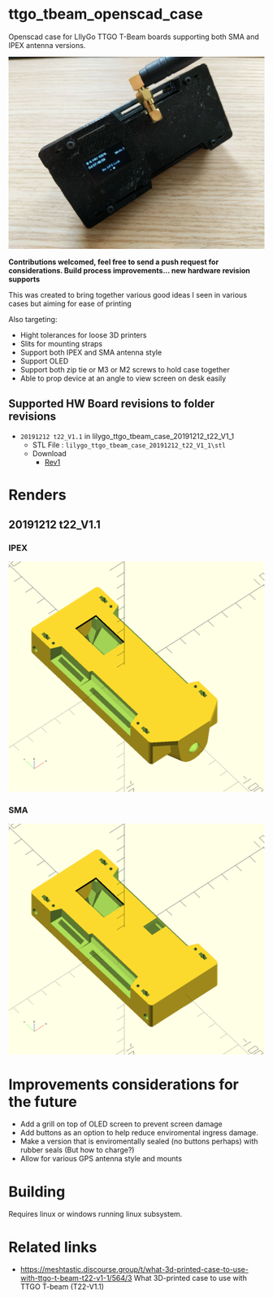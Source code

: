 # ttgo_tbeam_openscad_case

Openscad case for LIlyGo TTGO T-Beam boards
supporting both SMA and IPEX antenna versions.

![](ttgo_20191212_t22_V1_1_SMA_real.jpg)

**Contributions welcomed, feel free to send a push request for considerations. Build process improvements... new hardware revision supports**

This was created to bring together various good ideas I seen in various cases but aiming for ease of printing

Also targeting:

* Hight tolerances for loose 3D printers
* Slits for mounting straps
* Support both IPEX and SMA antenna style
* Support OLED
* Support both zip tie or M3 or M2 screws to hold case together
* Able to prop device at an angle to view screen on desk easily

## Supported HW Board revisions to folder revisions

* `20191212 t22_V1.1` in lilygo_ttgo_tbeam_case_20191212_t22_V1_1
    - STL File : `lilygo_ttgo_tbeam_case_20191212_t22_V1_1\stl`
    - Download 
        - [Rev1](https://github.com/mofosyne/ttgo_tbeam_openscad_case/releases/download/20191212_t22_V1_1_Rev1/lilygo_ttgo_tbeam_case_20191212_t22_V1_1_Rev1.zip)

# Renders

## 20191212 t22_V1.1

### IPEX
![](ttgo_20191212_t22_V1_1_IPEX.png)

### SMA
![](ttgo_20191212_t22_V1_1_SMA.png)

# Improvements considerations for the future

* Add a grill on top of OLED screen to prevent screen damage
* Add buttons as an option to help reduce enviromental ingress damage.
* Make a version that is enviromentally sealed (no buttons perhaps) with rubber seals (But how to charge?)
* Allow for various GPS antenna style and mounts

# Building

Requires linux or windows running linux subsystem.

# Related links

* https://meshtastic.discourse.group/t/what-3d-printed-case-to-use-with-ttgo-t-beam-t22-v1-1/564/3 What 3D-printed case to use with TTGO T-beam (T22-V1.1)